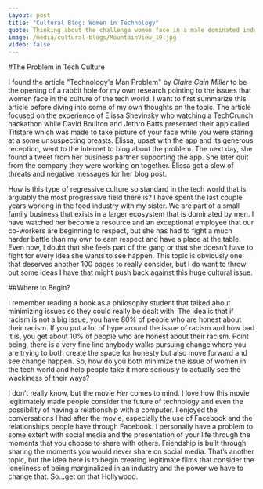 ```yaml
---
layout: post
title: "Cultural Blog: Women in Technology"
quote: Thinking about the challenge women face in a male dominated industry.
image: /media/cultural-blogs/MountainView_19.jpg
video: false
---
```


#The Problem in Tech Culture

I found the article "Technology's Man Problem" by <em>Claire Cain Miller</em> to be the opening of a rabbit hole for my own research pointing to the issues that women face in the culture of the tech world. I want to first summarize this article before diving into some of my own thoughts on the topic. The article focused on the experience of Elissa Shevinsky who watching a TechCrunch hackathon while David Boulton and Jethro Batts presented their app called Titstare which was made to take picture of your face while you were staring at a some unsuspecting breasts. Elissa, upset with the app and its generous reception, went to the internet to blog about the problem. The next day, she found a tweet from her business partner supporting the app. She later quit from the company they were working on together. Elissa got a slew of threats and negative messages for her blog post.

How is this type of regressive culture so standard in the tech world that is arguably the most progressive field there is? I have spent the last couple years working in the food industry with my sister. We are part of a small family business that exists in a larger ecosystem that is dominated by men. I have watched her become a resource and an exceptional employee that our co-workers are beginning to respect, but she has had to fight a much harder battle than my own to earn respect and have a place at the table. Even now, I doubt that she feels part of the gang or that she doesn’t have to fight for every idea she wants to see happen. This topic is obviously one that deserves another 100 pages to really consider, but I do want to throw out some ideas I have that might push back against this huge cultural issue.

##Where to Begin?

I remember reading a book as a philosophy student that talked about minimizing issues so they could really be dealt with. The idea is that if racism is not a big issue, you have 80% of people who are honest about their racism. If you put a lot of hype around the issue of racism and how bad it is, you get about 10% of people who are honest about their racism. Point being, there is a very fine line anybody walks pursuing change where you are trying to both create the space for honesty but also move forward and see change happen. So, how do you both minimize the issue of women in the tech world and help people take it more seriously to actually see the wackiness of their ways?

I don’t really know, but the movie <em>Her</em> comes to mind. I love how this movie legitimately made people consider the future of technology and even the possibility of having a relationship with a computer. I enjoyed the conversations I had after the movie, especially the use of Facebook and the relationships people have through Facebook. I personally have a problem to some extent with social media and the presentation of your life through the moments that you choose to share with others. Friendship is built through sharing the moments you would never share on social media. That’s another topic, but the idea here is to begin creating legitimate films that consider the loneliness of being marginalized in an industry and the power we have to change that. So...get on that Hollywood.